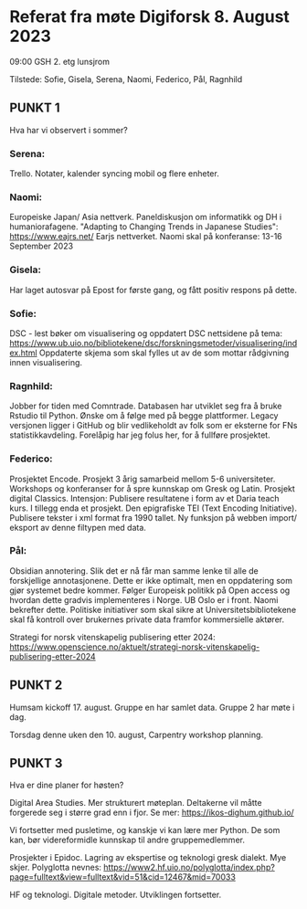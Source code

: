 # Referat fra møte Digiforsk 8. August 2023
 09:00 GSH 2. etg lunsjrom

Tilstede: Sofie, Gisela, Serena, Naomi, Federico, Pål, Ragnhild

## PUNKT 1 
Hva har vi observert i sommer?

### Serena: 
Trello. Notater, kalender syncing mobil og flere enheter.

### Naomi: 
Europeiske Japan/ Asia nettverk. Paneldiskusjon om informatikk og DH i humaniorafagene. "Adapting to Changing Trends in Japanese Studies": https://www.eajrs.net/ Earjs nettverket. Naomi skal på konferanse: 13-16 September 2023

### Gisela: 
Har laget autosvar på Epost for første gang, og fått positiv respons på dette.

### Sofie: 
DSC - lest bøker om visualisering og oppdatert DSC nettsidene på tema: https://www.ub.uio.no/bibliotekene/dsc/forskningsmetoder/visualisering/index.html Oppdaterte skjema som skal fylles ut av de som mottar rådgivning innen visualisering.

### Ragnhild: 
Jobber for tiden med Comntrade. Databasen har utviklet seg fra å bruke Rstudio til Python. Ønske om å følge med på begge plattformer. Legacy versjonen ligger i GitHub og blir vedlikeholdt av folk som er eksterne for FNs statistikkavdeling. Forelåpig har jeg folus her, for å fullføre prosjektet.

### Federico: 
Prosjektet Encode. Prosjekt 3 årig samarbeid mellom 5-6 universiteter. Workshops og konferanser for å spre kunnskap om Gresk og Latin. Prosjekt digital Classics. Intensjon: Publisere resultatene i form av et Daria teach kurs. I tillegg enda et prosjekt. Den epigrafiske TEI (Text Encoding Initiative). Publisere tekster i xml format fra 1990 tallet. Ny funksjon på webben import/ eksport av denne filtypen med data. 

### Pål: 
Obsidian annotering. Slik det er nå får man samme lenke til alle de forskjellige annotasjonene. Dette er ikke optimalt, men en oppdatering som gjør systemet bedre kommer. Følger Europeisk politikk på Open access og hvordan dette gradvis implementeres i Norge. UB Oslo er i front. Naomi bekrefter dette. Politiske initiativer som skal sikre at Universitetsbibliotekene skal få kontroll over brukernes private data framfor kommersielle aktører. 

Strategi for norsk vitenskapelig publisering etter 2024: https://www.openscience.no/aktuelt/strategi-norsk-vitenskapelig-publisering-etter-2024

## PUNKT 2
Humsam kickoff 17. august. Gruppe en har samlet data. Gruppe 2 har møte i dag.

Torsdag denne uken den 10. august, Carpentry workshop planning.

## PUNKT 3
Hva er dine planer for høsten?

Digital Area Studies. Mer strukturert møteplan. Deltakerne vil måtte forgerede seg i større grad enn i fjor.
Se mer: https://ikos-dighum.github.io/

Vi fortsetter med pusletime, og kanskje vi kan lære mer Python. De som kan, bør videreformidle kunnskap til andre gruppemedlemmer. 

Prosjekter i Epidoc. Lagring av ekspertise og teknologi gresk dialekt.
Mye skjer. Polyglotta nevnes: https://www2.hf.uio.no/polyglotta/index.php?page=fulltext&view=fulltext&vid=51&cid=12467&mid=70033

HF og teknologi. Digitale metoder. Utviklingen fortsetter.
